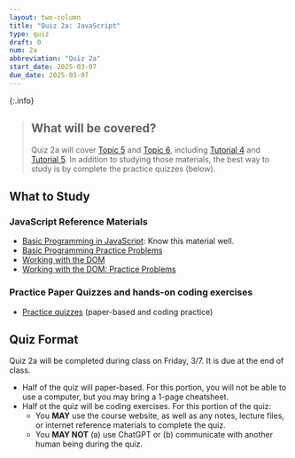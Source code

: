 ```yaml
---
layout: two-column
title: "Quiz 2a: JavaScript"
type: quiz
draft: 0
num: 2a
abbreviation: "Quiz 2a"
start_date: 2025-03-07
due_date: 2025-03-07
---
```


{:.info}
> ## What will be covered?
> Quiz 2a will cover [Topic 5](../topics/topic05) and [Topic 6](../topics/topic06), including [Tutorial 4](../assignments/tutorial04) and [Tutorial 5](../assignments/tutorial05). In addition to studying those materials, the best way to study is by complete the practice quizzes (below).

## What to Study
### JavaScript Reference Materials
* [Basic Programming in JavaScript](/spring2025/resources/01-basic-programming/): Know this material well. 
* [Basic Programming Practice Problems](/spring2025/resources/02-basic-programming-practice/)   
* [Working with the DOM](/spring2025/resources/03-the-dom/)   
* [Working with the DOM: Practice Problems](/spring2025/resources/04-dom-practice/)  

### Practice Paper Quizzes and hands-on coding exercises
* [Practice quizzes](../activities/practice-quiz02a) (paper-based and coding practice)

## Quiz Format
Quiz 2a will be completed during class on Friday, 3/7. It is due at the end of class.
* Half of the quiz will paper-based. For this portion, you will not be able to use a computer, but you may bring a 1-page cheatsheet. 
* Half ot the quiz will be coding exercises. For this portion of the quiz:
    * You **MAY** use the course website, as well as any notes, lecture files, or internet reference materials to complete the quiz.
    * You **MAY NOT** (a) use ChatGPT or (b) communicate with another human being during the quiz.